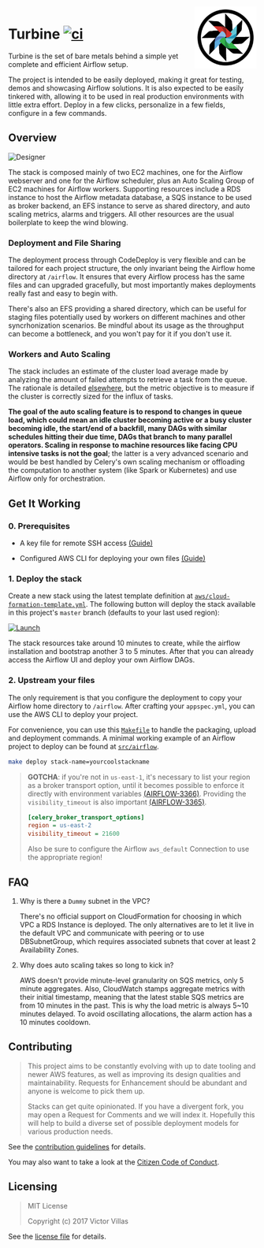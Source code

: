 <img src="img/turbine.png" align="right" width="25%" />

# Turbine [![ci](https://img.shields.io/badge/CFN-deploy-green.svg?style=flat-square&logo=amazon)](#get-it-working)

Turbine is the set of bare metals behind a simple yet complete and efficient
Airflow setup.

The project is intended to be easily deployed, making it great for testing,
demos and showcasing Airflow solutions. It is also expected to be easily
tinkered with, allowing it to be used in real production environments with
little extra effort. Deploy in a few clicks, personalize in a few fields,
configure in a few commands.

## Overview

![Designer](https://raw.githubusercontent.com/villasv/turbine/master/aws/cloud-formation-designer.png)

The stack is composed mainly of two EC2 machines, one for the Airflow webserver
and one for the Airflow scheduler, plus an Auto Scaling Group of EC2 machines
for Airflow workers. Supporting resources include a RDS instance to host the
Airflow metadata database, a SQS instance to be used as broker backend, an EFS
instance to serve as shared directory, and auto scaling metrics, alarms and
triggers. All other resources are the usual boilerplate to keep the wind
blowing.

### Deployment and File Sharing

The deployment process through CodeDeploy is very flexible and can be tailored
for each project structure, the only invariant being the Airflow home directory
at `/airflow`. It ensures that every Airflow process has the same files and can
upgraded gracefully, but most importantly makes deployments really fast and easy
to begin with.

There's also an EFS providing a shared directory, which can be useful for
staging files potentially used by workers on different machines and other
syncrhonization scenarios. Be mindful about its usage as the throughput can
become a bottleneck, and you won't pay for it if you don't use it.

### Workers and Auto Scaling

The stack includes an estimate of the cluster load average made by analyzing the
amount of failed attempts to retrieve a task from the queue. The rationale is
detailed [elsewhere](https://github.com/villasv/aws-airflow-stack/issues/63),
but the metric objective is to measure if the cluster is correctly sized for the
influx of tasks.

**The goal of the auto scaling feature is to respond to changes in queue load,
which could mean an idle cluster becoming active or a busy cluster becoming
idle, the start/end of a backfill, many DAGs with similar schedules hitting
their due time, DAGs that branch to many parallel operators. Scaling in response
to machine resources like facing CPU intensive tasks is not the goal**; the
latter is a very advanced scenario and would be best handled by Celery's own
scaling mechanism or offloading the computation to another system (like Spark or
Kubernetes) and use Airflow only for orchestration.

## Get It Working

### 0. Prerequisites

- A key file for remote SSH access
  [(Guide)](https://docs.aws.amazon.com/AWSEC2/latest/UserGuide/ec2-key-pairs.html)

- Configured AWS CLI for deploying your own files [(Guide)](https://docs.aws.amazon.com/cli/latest/userguide/cli-chap-configure.html)

### 1. Deploy the stack

Create a new stack using the latest template definition at
[`aws/cloud-formation-template.yml`](/aws/cloud-formation-template.yml). The
following button will deploy the stack available in this project's `master`
branch (defaults to your last used region):

[![Launch](https://s3.amazonaws.com/cloudformation-examples/cloudformation-launch-stack.png)](https://console.aws.amazon.com/cloudformation/home#/stacks/new?templateURL=https://s3.amazonaws.com/villasv/turbine/aws/cloud-formation-template.yml)

The stack resources take around 10 minutes to create, while the airflow
installation and bootstrap another 3 to 5 minutes. After that you can already
access the Airflow UI and deploy your own Airflow DAGs.

### 2. Upstream your files

The only requirement is that you configure the deployment to copy your Airflow
home directory to `/airflow`. After crafting your `appspec.yml`, you can use the AWS CLI to deploy your project.

For convenience, you can use this [`Makefile`](/src/Makefile) to handle the
packaging, upload and deployment commands. A minimal working example of an
Airflow project to deploy can be found at [`src/airflow`](/src/airflow).

```bash
make deploy stack-name=yourcoolstackname
```

> **GOTCHA**: if you're not in `us-east-1`, it's necessary to list your region
> as a broker transport option, until it becomes possible to enforce it directly
> with environment variables
> [(AIRFLOW-3366)](https://issues.apache.org/jira/browse/AIRFLOW-3366).
> Providing the `visibility_timeout` is also important
> [(AIRFLOW-3365)](https://issues.apache.org/jira/browse/AIRFLOW-3365).
>
> ```ini
> [celery_broker_transport_options]
> region = us-east-2
> visibility_timeout = 21600
> ```
>
> Also be sure to configure the Airflow `aws_default` Connection to use the
> appropriate region!
>

## FAQ

1. Why is there a `Dummy` subnet in the VPC?

    There's no official support on CloudFormation for choosing in which VPC a
    RDS Instance is deployed. The only alternatives are to let it live in the
    default VPC and communicate with peering or to use DBSubnetGroup, which
    requires associated subnets that cover at least 2 Availability Zones.

2. Why does auto scaling takes so long to kick in?

    AWS doesn't provide minute-level granularity on SQS metrics, only 5 minute
    aggregates. Also, CloudWatch stamps aggregate metrics with their initial
    timestamp, meaning that the latest stable SQS metrics are from 10 minutes in
    the past. This is why the load metric is always 5~10 minutes delayed. To
    avoid oscillating allocations, the alarm action has a 10 minutes cooldown.

## Contributing

>This project aims to be constantly evolving with up to date tooling and newer
>AWS features, as well as improving its design qualities and maintainability.
>Requests for Enhancement should be abundant and anyone is welcome to pick them
>up.
>
>Stacks can get quite opinionated. If you have a divergent fork, you may open a
>Request for Comments and we will index it. Hopefully this will help to build a
>diverse set of possible deployment models for various production needs.

See the [contribution guidelines](/CONTRIBUTING.md) for details.

You may also want to take a look at the [Citizen Code of
Conduct](/CODE_OF_CONDUCT.md).

## Licensing

> MIT License
>
> Copyright (c) 2017 Victor Villas

See the [license file](/LICENSE) for details.
